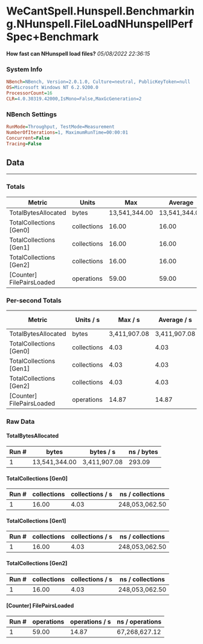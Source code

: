 ﻿# WeCantSpell.Hunspell.Benchmarking.NHunspell.FileLoadNHunspellPerfSpec+Benchmark
__How fast can NHunspell load files?__
_05/08/2022 22:36:15_
### System Info
```ini
NBench=NBench, Version=2.0.1.0, Culture=neutral, PublicKeyToken=null
OS=Microsoft Windows NT 6.2.9200.0
ProcessorCount=16
CLR=4.0.30319.42000,IsMono=False,MaxGcGeneration=2
```

### NBench Settings
```ini
RunMode=Throughput, TestMode=Measurement
NumberOfIterations=1, MaximumRunTime=00:00:01
Concurrent=False
Tracing=False
```

## Data
-------------------

### Totals
|          Metric |           Units |             Max |         Average |             Min |          StdDev |
|---------------- |---------------- |---------------- |---------------- |---------------- |---------------- |
|TotalBytesAllocated |           bytes |   13,541,344.00 |   13,541,344.00 |   13,541,344.00 |            0.00 |
|TotalCollections [Gen0] |     collections |           16.00 |           16.00 |           16.00 |            0.00 |
|TotalCollections [Gen1] |     collections |           16.00 |           16.00 |           16.00 |            0.00 |
|TotalCollections [Gen2] |     collections |           16.00 |           16.00 |           16.00 |            0.00 |
|[Counter] FilePairsLoaded |      operations |           59.00 |           59.00 |           59.00 |            0.00 |

### Per-second Totals
|          Metric |       Units / s |         Max / s |     Average / s |         Min / s |      StdDev / s |
|---------------- |---------------- |---------------- |---------------- |---------------- |---------------- |
|TotalBytesAllocated |           bytes |    3,411,907.08 |    3,411,907.08 |    3,411,907.08 |            0.00 |
|TotalCollections [Gen0] |     collections |            4.03 |            4.03 |            4.03 |            0.00 |
|TotalCollections [Gen1] |     collections |            4.03 |            4.03 |            4.03 |            0.00 |
|TotalCollections [Gen2] |     collections |            4.03 |            4.03 |            4.03 |            0.00 |
|[Counter] FilePairsLoaded |      operations |           14.87 |           14.87 |           14.87 |            0.00 |

### Raw Data
#### TotalBytesAllocated
|           Run # |           bytes |       bytes / s |      ns / bytes |
|---------------- |---------------- |---------------- |---------------- |
|               1 |   13,541,344.00 |    3,411,907.08 |          293.09 |

#### TotalCollections [Gen0]
|           Run # |     collections | collections / s |ns / collections |
|---------------- |---------------- |---------------- |---------------- |
|               1 |           16.00 |            4.03 |  248,053,062.50 |

#### TotalCollections [Gen1]
|           Run # |     collections | collections / s |ns / collections |
|---------------- |---------------- |---------------- |---------------- |
|               1 |           16.00 |            4.03 |  248,053,062.50 |

#### TotalCollections [Gen2]
|           Run # |     collections | collections / s |ns / collections |
|---------------- |---------------- |---------------- |---------------- |
|               1 |           16.00 |            4.03 |  248,053,062.50 |

#### [Counter] FilePairsLoaded
|           Run # |      operations |  operations / s | ns / operations |
|---------------- |---------------- |---------------- |---------------- |
|               1 |           59.00 |           14.87 |   67,268,627.12 |


